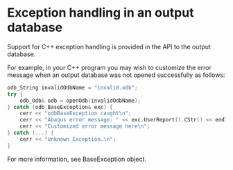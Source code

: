 # Exception handling in an output database

Support for C++ exception handling is provided in the API to the output database.

For example, in your C++ program you may wish to customize the error message when an output database was not opened successfully as follows:

```c++
odb_String invalidOdbName = "invalid.odb";
try {
    odb_Odb& odb = openOdb(invalidOdbName);
} catch (odb_BaseException& exc) {
    cerr << "odbBaseException caught\n";
    cerr << "Abaqus error message: " << exc.UserReport().CStr() << endl;
    cerr << "Customized error message here\n";
} catch (...) {
    cerr << "Unknown Exception.\n";
}
```

For more information, see BaseException object.
